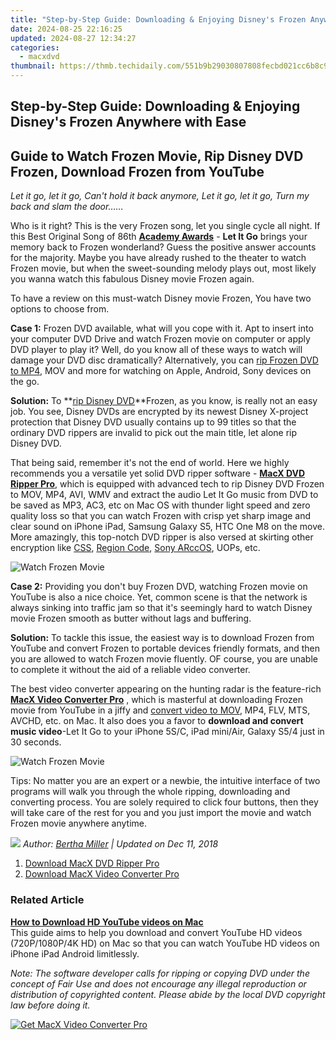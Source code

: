 ```yaml
---
title: "Step-by-Step Guide: Downloading & Enjoying Disney's Frozen Anywhere with Ease"
date: 2024-08-25 22:16:25
updated: 2024-08-27 12:34:27
categories:
  - macxdvd
thumbnail: https://thmb.techidaily.com/551b9b29030807808fecbd021cc6b8c9595b15c77a4f336ad0c59913e2c5001a.jpg
---
```


## Step-by-Step Guide: Downloading & Enjoying Disney's Frozen Anywhere with Ease

## Guide to Watch Frozen Movie, Rip Disney DVD Frozen, Download Frozen from YouTube 

 _Let it go, let it go, Can't hold it back anymore, Let it go, let it go, Turn my back and slam the door……_

Who is it right? This is the very Frozen song, let you single cycle all night. If this Best Original Song of 86th **[Academy Awards](https://tools.techidaily.com/macxdvd/products/)** \- **Let It Go** brings your memory back to Frozen wonderland? Guess the positive answer accounts for the majority. Maybe you have already rushed to the theater to watch Frozen movie, but when the sweet-sounding melody plays out, most likely you wanna watch this fabulous Disney movie Frozen again.

To have a review on this must-watch Disney movie Frozen, You have two options to choose from.

**Case 1:** Frozen DVD available, what will you cope with it. Apt to insert into your computer DVD Drive and watch Frozen movie on computer or apply DVD player to play it? Well, do you know all of these ways to watch will damage your DVD disc dramatically? Alternatively, you can [rip Frozen DVD to MP4](https://tools.techidaily.com/macxdvd/products/), MOV and more for watching on Apple, Android, Sony devices on the go. 

**Solution:** To **[rip Disney DVD](https://tools.techidaily.com/macxdvd/products/)**Frozen, as you know, is really not an easy job. You see, Disney DVDs are encrypted by its newest Disney X-project protection that Disney DVD usually contains up to 99 titles so that the ordinary DVD rippers are invalid to pick out the main title, let alone rip Disney DVD. 

That being said, remember it's not the end of world. Here we highly recommends you a versatile yet solid DVD ripper software - **[MacX DVD Ripper Pro](https://tools.techidaily.com/macxdvd/products/)**, which is equipped with advanced tech to rip Disney DVD Frozen to MOV, MP4, AVI, WMV and extract the audio Let It Go music from DVD to be saved as MP3, AC3, etc on Mac OS with thunder light speed and zero quality loss so that you can watch Frozen with crisp yet sharp image and clear sound on iPhone iPad, Samsung Galaxy S5, HTC One M8 on the move. More amazingly, this top-notch DVD ripper is also versed at skirting other encryption like [CSS](https://tools.techidaily.com/macxdvd/products/), [Region Code](https://tools.techidaily.com/macxdvd/products/), [Sony ARccOS](https://tools.techidaily.com/macxdvd/products/), UOPs, etc. 

![Watch Frozen Movie](https://www.macxdvd.com/mac-dvd-video-converter-how-to/article-image/wz-watch-frozen-movie-040902.png)

**Case 2:** Providing you don't buy Frozen DVD, watching Frozen movie on YouTube is also a nice choice. Yet, common scene is that the network is always sinking into traffic jam so that it's seemingly hard to watch Disney movie Frozen smooth as butter without lags and buffering.

**Solution:** To tackle this issue, the easiest way is to download Frozen from YouTube and convert Frozen to portable devices friendly formats, and then you are allowed to watch Frozen movie fluently. OF course, you are unable to complete it without the aid of a reliable video converter.

 The best video converter appearing on the hunting radar is the feature-rich **[MacX Video Converter Pro](https://tools.techidaily.com/macxdvd/products/)** , which is masterful at downloading Frozen movie from YouTube in a jiffy and [convert video to MOV](https://tools.techidaily.com/macxdvd/products/), MP4, FLV, MTS, AVCHD, etc. on Mac. It also does you a favor to **download and convert music video**\-Let It Go to your iPhone 5S/C, iPad mini/Air, Galaxy S5/4 just in 30 seconds. 

![Watch Frozen Movie](https://www.macxdvd.com/mac-dvd-video-converter-how-to/article-image/zxh-mvcp-070401.png)

Tips: No matter you are an expert or a newbie, the intuitive interface of two programs will walk you through the whole ripping, downloading and converting process. You are solely required to click four buttons, then they will take care of the rest for you and you just import the movie and watch Frozen movie anywhere anytime.

_![](https://www.macxdvd.com/mac-dvd-video-converter-how-to/../image-style/article-seo/icon1.png) Author: [Bertha Miller](https://www.linkedin.com/in/bertha-miller-7a324990/) | Updated on Dec 11, 2018_

1. [Download MacX DVD Ripper Pro](https://tools.techidaily.com/macxdvd/products/)
2. [Download MacX Video Converter Pro](https://tools.techidaily.com/macxdvd/products/)

### Related Article

**[How to Download HD YouTube videos on Mac](https://tools.techidaily.com/macxdvd/products/)**  
 This guide aims to help you download and convert YouTube HD videos (720P/1080P/4K HD) on Mac so that you can watch YouTube HD videos on iPhone iPad Android limitlessly.

_Note: The software developer calls for ripping or copying DVD under the concept of Fair Use and does not encourage any illegal reproduction or distribution of copyrighted content. Please abide by the local DVD copyright law before doing it._ 

[![Get MacX Video Converter Pro](https://www.macxdvd.com/mac-dvd-video-converter-how-to/../adv/mvcp-banner-r.jpg)](https://tools.techidaily.com/macxdvd/products/)

<ins class="adsbygoogle"
     style="display:block"
     data-ad-format="autorelaxed"
     data-ad-client="ca-pub-7571918770474297"
     data-ad-slot="1223367746"></ins>



<ins class="adsbygoogle"
     style="display:block"
     data-ad-client="ca-pub-7571918770474297"
     data-ad-slot="8358498916"
     data-ad-format="auto"
     data-full-width-responsive="true"></ins>

